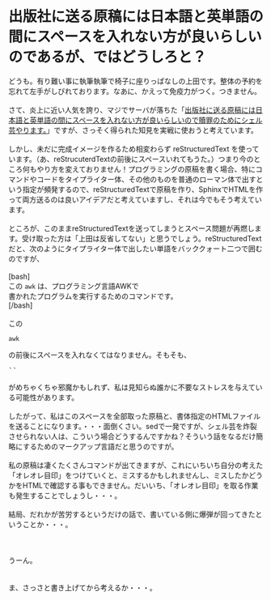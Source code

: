 # 出版社に送る原稿には日本語と英単語の間にスペースを入れない方が良いらしいのであるが、ではどうしろと？
どうも。有り難い事に執筆執筆で椅子に座りっぱなしの上田です。整体の予約を忘れて左手がしびれております。なあに、かえって免疫力がつく。つきません。<br />
<br />
さて、炎上に近い人気を誇り、マジでサーバが落ちた「<a href="http://blog.ueda.asia/?p=1380" target="_blank">出版社に送る原稿には日本語と英単語の間にスペースを入れない方が良いらしいので贖罪のためにシェル芸やります。</a>」ですが、さっそく得られた知見を実戦に使おうと考えています。<br />
<br />
しかし、未だに完成イメージを作るため相変わらず reStructuredText を使っています。（あ、reStrucuterdTextの前後にスペースいれてもうた。）つまり今のところ何もやり方を変えておりません！プログラミングの原稿を書く場合、特にコマンドやコードをタイプライター体、その他のものを普通のローマン体で出すという指定が頻発するので、reStructuredTextで原稿を作り、SphinxでHTMLを作って両方送るのは良いアイデアだと考えていますし、それは今でもそう考えています。<br />
<br />
ところが、このままreStructuredTextを送ってしまうとスペース問題が再燃します。受け取った方は「上田は反省してない」と思うでしょう。reStructuredTextだと、次のようにタイプライター体で出したい単語をバッククォート二つで囲むのですが、<br />
<br />
[bash]<br />
この ``awk`` は、プログラミング言語AWKで<br />
書かれたプログラムを実行するためのコマンドです。<br />
[/bash]<br />
<br />
この<pre>``awk``</pre>の前後にスペースを入れなくてはなりません。そもそも、<pre>``</pre>がめちゃくちゃ邪魔かもしれず、私は見知らぬ誰かに不要なストレスを与えている可能性があります。<br />
<br />
したがって、私はこのスペースを全部取った原稿と、書体指定のHTMLファイルを送ることになります。・・・面倒くさい。sedで一発ですが、シェル芸を炸裂させられない人は、こういう場合どうするんですかね？そういう話をなるだけ簡略にするためのマークアップ言語だと思うのですが。<br />
<br />
私の原稿は凄くたくさんコマンドが出てきますが、これにいちいち自分の考えた「オレオレ目印」をつけていくと、ミスするかもしれませんし、ミスしたかどうかをHTMLで確認する事もできません。だいいち、「オレオレ目印」を取る作業も発生することでしょうし・・・。<br />
<br />
結局、だれかが苦労するというだけの話で、書いている側に爆弾が回ってきたということか・・・。<br />
<br />
<br />
<br />
うーん。<br />
<br />
<br />
ま、さっさと書き上げてから考えるか・・・。
